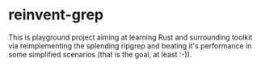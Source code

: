 # reinvent-grep

This is playground project aiming at learning Rust and surrounding toolkit via reimplementing the splending ripgrep and beating it's performance in some simplified scenarios (that is the goal, at least :-)).
